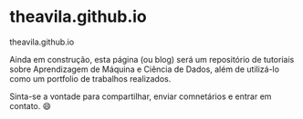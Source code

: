 # theavila.github.io

theavila.github.io

Ainda em construção, esta página (ou blog) será um repositório de tutoriais sobre Aprendizagem de Máquina e Ciência de Dados, além de utilizá-lo como um portfolio de trabalhos realizados.

Sinta-se a vontade para compartilhar, enviar comnetários e entrar em contato. 😄

